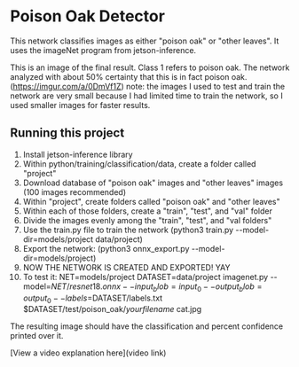 # Poison Oak Detector

 This network classifies images as either "poison oak" or "other leaves". It uses the imageNet program from jetson-inference. 

This is an image of the final result. Class 1 refers to poison oak. The network analyzed with about 50% certainty that this is in fact poison oak. (https://imgur.com/a/0DmVf1Z)
note: the images I used to test and train the network are very small because I had limited time to train the network, so I used smaller images for faster results.

## Running this project

1. Install jetson-inference library
2. Within python/training/classification/data, create a folder called "project"
3. Download database of "poison oak" images and "other leaves" images (100 images recommended)
4. Within "project", create folders called "poison oak" and "other leaves"
5. Within each of those folders, create a "train", "test", and "val" folder
6. Divide the images evenly among the "train", "test", and "val folders" 
7. Use the train.py file to train the network (python3 train.py --model-dir=models/project data/project)
8. Export the network: (python3 onnx_export.py --model-dir=models/project)
9. NOW THE NETWORK IS CREATED AND EXPORTED! YAY
10. To test it: 
NET=models/project
DATASET=data/project
imagenet.py --model=$NET/resnet18.onnx --input_blob=input_0 --output_blob=output_0 --labels=$DATASET/labels.txt $DATASET/test/poison_oak/*yourfilename* cat.jpg

The resulting image should have the classification and percent confidence printed over it. 

[View a video explanation here](video link)
